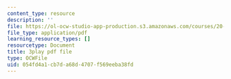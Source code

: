 ```yaml
---
content_type: resource
description: ''
file: https://ol-ocw-studio-app-production.s3.amazonaws.com/courses/20-219-becoming-the-next-bill-nye-writing-and-hosting-the-educational-show-january-iap-2015/054fd4a1cb7da68d4707f569eeba38fd_q4524Q4xnqA.pdf
file_type: application/pdf
learning_resource_types: []
resourcetype: Document
title: 3play pdf file
type: OCWFile
uid: 054fd4a1-cb7d-a68d-4707-f569eeba38fd
---
```

